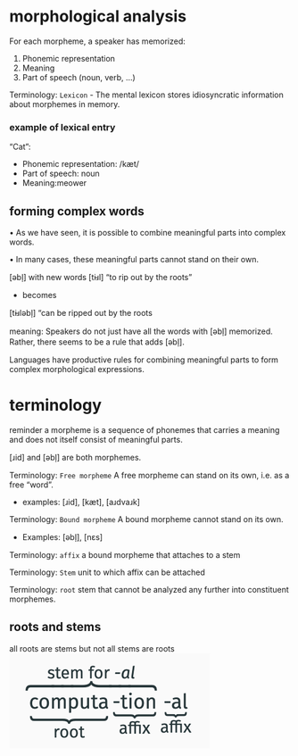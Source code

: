 # morphological analysis

For each morpheme, a speaker has memorized:
1. Phonemic representation
2. Meaning
3. Part of speech (noun, verb, …)

Terminology: `Lexicon` - The mental lexicon stores idiosyncratic information about
morphemes in memory.


### example of lexical entry 
“Cat”:
- Phonemic representation: /kæt/
- Part of speech: noun
- Meaning:meower

## forming complex words
• As we have seen, it is possible to combine meaningful parts
into complex words.

• In many cases, these meaningful parts cannot stand on
their own.

[əbl̩] with new words
[ti̵ɹl] “to rip out by the roots”

  - becomes

[ti̵ɹləbl̩] “can be ripped out by the roots


meaning: Speakers do not just have all the words with [əbl̩]
memorized. Rather, there seems to be a rule that adds [əbl̩].

Languages have productive rules for
combining meaningful parts to form complex
morphological expressions.


# terminology 
reminder 
 a morpheme is a sequence of phonemes that carries a
meaning and does not itself consist of meaningful parts.

[ɹid] and [əbl̩] are both morphemes.

Terminology: `Free morpheme`
A free morpheme can stand on its own, i.e. as a free “word”.
- examples:  [ɹid], [kæt], [aɹdvaɹk]

Terminology: `Bound morpheme`
A bound morpheme cannot stand on its own.
- Examples: [əbl̩], [nɛs]

Terminology: `affix`
a bound morpheme that attaches to a stem

Terminology: `Stem`
unit to which affix can be attached

Terminology: `root`
stem that cannot be analyzed any further into
constituent morphemes.

## roots and stems

all roots are stems but not all stems are roots 
![alt text](stemRoot.png)

